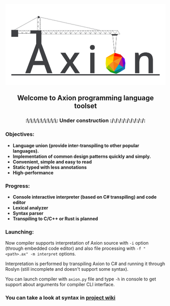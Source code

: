 <img align="center" src="Other/Graphics/Axion_Mini.png" />

<h2 align="center">Welcome to Axion programming language toolset</h2>
<h3 align="center">:\:\:\:\:\:\:\:\:\: Under construction :/:/:/:/:/:/:/:/:/:</h3>

### Objectives:

- **Language union (provide inter-transpiling to other popular languages).**
- **Implementation of common design patterns quickly and simply.**
- **Convenient, simple and easy to read**
-  **Static typed with less annotations**
- **High-performance**

### Progress:

- **Console interactive interpreter (based on C# transpiling) and code editor**
- **Lexical analyzer**
- **Syntax parser**
- **Transpiling to C/C++ or Rust is planned**

### Launching:

Now compiler supports interpretation of Axion source
with `-i` option (through embedded code editor) and
also file processing with `-f "<path>.ax" -m interpret` options.

Interpretation is performed by transpiling Axion to C# and running
it through Roslyn (still incomplete and doesn't support some syntax).

You can launch compiler with `axion.py` file
and type `-h` in console to get support
about arguments for compiler CLI interface.

### You can take a look at syntax in [project wiki](https://github.com/F1uctus/Axion/wiki)
